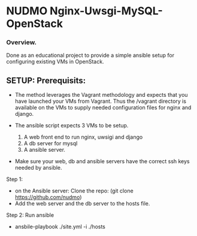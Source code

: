 # NUDMO  Nginx-Uwsgi-MySQL-OpenStack

### Overview.
Done as an educational project to provide a simple ansible setup for configuring existing  VMs in OpenStack.

## SETUP: Prerequisits:

- The method leverages the Vagrant methodology and expects that you have launched your VMs from Vagrant.  Thus the /vagrant directory is available on the VMs to supply needed configuration files for nginx and django. 

- The ansible script expects 3 VMs to be setup.
    1. A web front end to run nginx, uwsigi and django
    2. A db server for mysql
    3. A ansible server.
- Make sure your web, db and ansible servers have the correct ssh keys needed by ansible. 

Step 1:
- on the Ansible server: Clone the repo: (git clone https://github.com/nudmo)
- Add the web server and the db server to the hosts file.

Step 2: Run ansible
 - ansbile-playbook ./site.yml -i ./hosts


